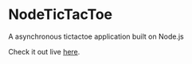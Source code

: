 NodeTicTacToe
=============

A asynchronous tictactoe application built on Node.js

Check it out live <a href="http://node-tic-tac-toe.herokuapp.com/">here</a>.
